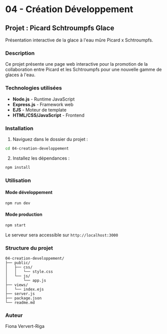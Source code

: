# 04 - Création Développement

## Projet : Picard Schtroumpfs Glace

Présentation interactive de la glace à l'eau mûre Picard x Schtroumpfs.

### Description

Ce projet présente une page web interactive pour la promotion de la collaboration entre Picard et les Schtroumpfs pour une nouvelle gamme de glaces à l'eau.

### Technologies utilisées

- **Node.js** - Runtime JavaScript
- **Express.js** - Framework web
- **EJS** - Moteur de template
- **HTML/CSS/JavaScript** - Frontend

### Installation

1. Naviguez dans le dossier du projet :
```bash
cd 04-creation-developpement
```

2. Installez les dépendances :
```bash
npm install
```

### Utilisation

#### Mode développement
```bash
npm run dev
```

#### Mode production
```bash
npm start
```

Le serveur sera accessible sur `http://localhost:3000`

### Structure du projet

```
04-creation-developpement/
├── public/
│   ├── css/
│   │   └── style.css
│   └── js/
│       └── app.js
├── views/
│   └── index.ejs
├── server.js
├── package.json
└── readme.md
```

### Auteur

Fiona Ververt-Riga
